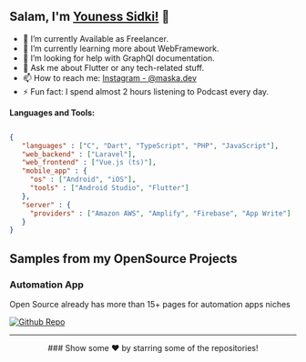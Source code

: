 ## Salam, I'm [Youness Sidki!]() 👋

- 🔭 I’m currently Available as Freelancer.
- 🌱 I’m currently learning more about WebFramework.
- 🤔 I’m looking for help with GraphQl documentation.
- 💬 Ask me about Flutter or any tech-related stuff.
- 📫 How to reach me: [Instagram - @maska.dev](https://www.instagram.com/maska.dev/)
- ⚡ Fun fact: I spend almost 2 hours listening to Podcast every day.

**Languages and Tools:**  
```json

{
   "languages" : ["C", "Dart", "TypeScript", "PHP", "JavaScript"],
   "web_backend" : ["Laravel"],
   "web_frontend" : ["Vue.js (ts)"],
   "mobile_app" : {
     "os" : ["Android", "iOS"],
     "tools" : ["Android Studio", "Flutter"]
   },
   "server" : {
     "providers" : ["Amazon AWS", "Amplify", "Firebase", "App Write"]
   }
}
```

<h2>Samples from my OpenSource Projects</h2>

### Automation App
Open Source already has more than 15+ pages for automation apps niches<br />
<p><a href="https://github.com/MASKADEV/fitness-todo" target="_blank"><img alt="Github Repo"
src="https://icons-for-free.com/download-icon-github+icon-1320168274457504277_512.png" /></a>

<hr>

<div align="center">
### Show some ❤️ by starring some of the repositories!
</div>
